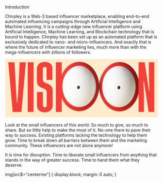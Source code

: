 Introduction

Chirpley is a Web-3 based influencer marketplace, enabling end-to-end
automated influencing campaigns through Artificial Intelligence and
Machine Learning. It is a cutting-edge new influencer platform using
Artificial Intelligence, Machine Learning, and Blockchain technology
that is bound to happen. Chirpley has been set up as an automated
platform that is exclusively dedicated to nano- and micro-influencers.
And exactly that is where the future of influencer marketing lies, much
more than with the mega-influencers with zillions of followers.


![Chirpley&#39;s Vision](_static/images/not-alone.png?style=center)


Look at the small influencers of this world. So much to give, so much to
share. But so little help to make the most of it. No-one there to pave
their way to success. Existing platforms lacking the technology to help
them grow. Time to break down all barriers between them and the
marketing community. These influencers are not alone anymore\!

It is time for disruption. Time to liberate small influencers from
anything that stands in the way of greater success. Time to hand them
what they deserve.

img[src$="centerme"] {
  display:block;
  margin: 0 auto;
}
